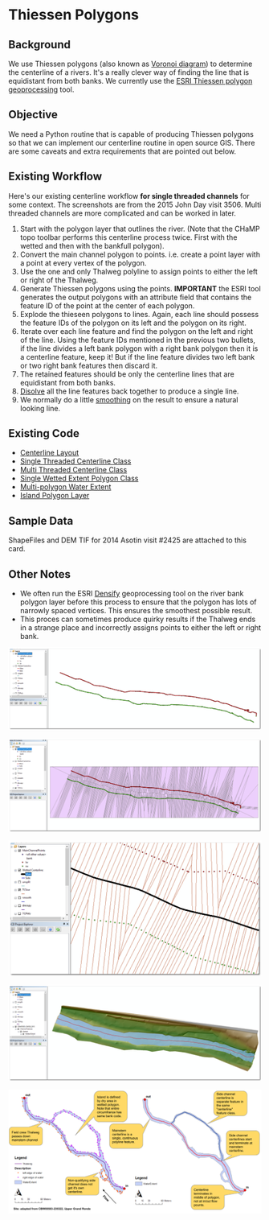 # Thiessen Polygons

## Background

We use Thiessen polygons (also known as [Voronoi diagram](https://en.wikipedia.org/wiki/Voronoi_diagram)) to determine the centerline of a rivers. It's a really clever way of finding the line that is equidistant from both banks. We currently use the [ESRI Thiessen polygon geoprocessing](http://webhelp.esri.com/arcgisdesktop/9.3/index.cfm?id=1274&pid=1272&topicname=Create_Thiessen_Polygons_(Analysis)) tool.

## Objective

We need a Python routine that is capable of producing Thiessen polygons so that we can implement our centerline routine in open source GIS. There are some caveats and extra requirements that are pointed out below.

## Existing Workflow

Here's our existing centerline workflow **for single threaded channels** for some context. The screenshots are from the 2015 John Day visit 3506. Multi threaded channels are more complicated and can be worked in later.

1. Start with the polygon layer that outlines the river. (Note that the CHaMP topo toolbar performs this centerline process twice. First with the wetted and then with the bankfull polygon).
2. Convert the main channel polygon to points. i.e. create a point layer with a point at every vertex of the polygon.
3. Use the one and only Thalweg polyline to assign points to either the left or right of the Thalweg.
4. Generate Thiessen polygons using the points. **IMPORTANT** the ESRI tool generates the output polygons with an attribute field that contains the feature ID of the point at the center of each polygon.
5. Explode the thieseen polygons to lines. Again, each line should possess the feature IDs of the polygon on its left and the polygon on its right.
6. Iterate over each line feature and find the polygon on the left and right of the line. Using the feature IDs mentioned in the previous two bullets, if the line divides a left bank polygon with a right bank polygon then it is a centerline feature, keep it! But if the line feature divides two left bank or two right bank features then discard it.
7. The retained features should be only the centerline lines that are equidistant from both banks.
8. [Disolve](http://pro.arcgis.com/en/pro-app/tool-reference/data-management/dissolve.htm) all the line features back together to produce a single line.
9. We normally do a little [smoothing](http://desktop.arcgis.com/en/arcmap/10.3/tools/cartography-toolbox/smooth-line.htm) on the result to ensure a natural looking line.

## Existing Code

* [Centerline Layout](https://bitbucket.org/northarrowresearch/giscode/src/7a452d0ed6c229f37fe03c7674c455ae1f4a3b96/Channel/Centerline.vb?at=RBTConsole&fileviewer=file-view-default)
* [Single Threaded Centerline Class](https://bitbucket.org/northarrowresearch/giscode/src/7a452d0ed6c229f37fe03c7674c455ae1f4a3b96/GISDataStructures/CHaMP/Centerline.vb?at=RBTConsole&fileviewer=file-view-default)
* [Multi Threaded Centerline Class](https://bitbucket.org/northarrowresearch/giscode/src/7a452d0ed6c229f37fe03c7674c455ae1f4a3b96/GISDataStructures/CHaMP/CenterlineComplex.vb?at=RBTConsole&fileviewer=file-view-default)
* [Single Wetted Extent Polygon Class](https://bitbucket.org/northarrowresearch/giscode/src/7a452d0ed6c229f37fe03c7674c455ae1f4a3b96/GISDataStructures/CHaMP/WaterExtentSinglePolygon.vb?at=RBTConsole&fileviewer=file-view-default)
* [Multi-polygon Water Extent](https://bitbucket.org/northarrowresearch/giscode/src/7a452d0ed6c229f37fe03c7674c455ae1f4a3b96/GISDataStructures/CHaMP/WaterExtentMultiPolygon.vb?at=RBTConsole&fileviewer=file-view-default)
* [Island Polygon Layer](https://bitbucket.org/northarrowresearch/giscode/src/7a452d0ed6c229f37fe03c7674c455ae1f4a3b96/GISDataStructures/CHaMP/IslandPolygons.vb?at=RBTConsole&fileviewer=file-view-default)

## Sample Data

ShapeFiles and DEM TIF for 2014 Asotin visit #2425 are attached to this card.

## Other Notes

* We often run the ESRI [Densify](http://desktop.arcgis.com/en/arcmap/10.3/tools/editing-toolbox/densify.htm) geoprocessing tool on the river bank polygon layer before this process to ensure that the polygon has lots of narrowly spaced vertices. This ensures the smoothest possible result.
* This proces can sometimes produce quirky results if the Thalweg ends in a strange place and incorrectly assigns points to either the left or right bank.

![01_PolygonVertices_AfterThalwegBankAssignment](img/01_PolygonVertices_AfterThalwegBankAssignment.png)

![02_Thiessen_Polygons](img/02_Thiessen_Polygons.png)

![03_Thiessen_Lines_WithCenterline](img/03_Thiessen_Lines_WithCenterline.png)

![04_FinalCenterlineResult](img/04_FinalCenterlineResult.png)

![RBT_Centreline_Layout](img/RBT_Centreline_Layout.png)